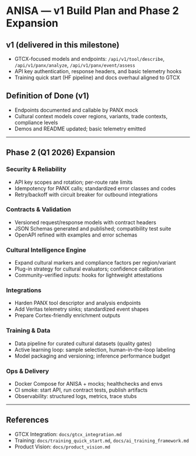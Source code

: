 # ANISA — v1 Build Plan and Phase 2 Expansion

## v1 (delivered in this milestone)
- GTCX-focused models and endpoints: `/api/v1/tool/describe`, `/api/v1/panx/analyze`, `/api/v1/panx/event/assess`
- API key authentication, response headers, and basic telemetry hooks
- Training quick start (HF pipeline) and docs overhaul aligned to GTCX

## Definition of Done (v1)
- Endpoints documented and callable by PANX mock
- Cultural context models cover regions, variants, trade contexts, compliance levels
- Demos and README updated; basic telemetry emitted

---

## Phase 2 (Q1 2026) Expansion

### Security & Reliability
- API key scopes and rotation; per-route rate limits
- Idempotency for PANX calls; standardized error classes and codes
- Retry/backoff with circuit breaker for outbound integrations

### Contracts & Validation
- Versioned request/response models with contract headers
- JSON Schemas generated and published; compatibility test suite
- OpenAPI refined with examples and error schemas

### Cultural Intelligence Engine
- Expand cultural markers and compliance factors per region/variant
- Plug-in strategy for cultural evaluators; confidence calibration
- Community-verified inputs: hooks for lightweight attestations

### Integrations
- Harden PANX tool descriptor and analysis endpoints
- Add Veritas telemetry sinks; standardized event shapes
- Prepare Cortex-friendly enrichment outputs

### Training & Data
- Data pipeline for curated cultural datasets (quality gates)
- Active learning loop: sample selection, human-in-the-loop labeling
- Model packaging and versioning; inference performance budget

### Ops & Delivery
- Docker Compose for ANISA + mocks; healthchecks and envs
- CI smoke: start API, run contract tests, publish artifacts
- Observability: structured logs, metrics, trace stubs

---

## References
- GTCX Integration: `docs/gtcx_integration.md`
- Training: `docs/training_quick_start.md`, `docs/ai_training_framework.md`
- Product Vision: `docs/product_vision.md`

